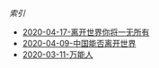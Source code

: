 *索引*

+ [2020-04-17-离开世界你将一无所有](2020-04-17-离开世界你将一无所有)
+ [2020-04-09-中国能否离开世界](2020-04-09-中国能否离开世界)
+ [2020-03-11-万能人](2020-03-11-万能人)

